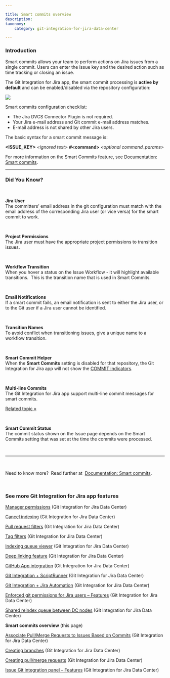 ```yaml
---

title: Smart commits overview
description:
taxonomy:
    category: git-integration-for-jira-data-center

---
```


### Introduction

Smart commits allows your team to perform actions on Jira issues from a single commit. Users can enter the issue key and the desired action such as time tracking or closing an issue.

The Git Integration for Jira app, the smart commit processing is **active by default** and can be enabled/disabled via the repository configuration:

![](/wp-content/uploads/gij-smart-commit-setting.png)

  
Smart commits configuration checklist:

*   The Jira DVCS Connector Plugin is not required.
*   Your Jira e-mail address and Git commit e-mail address matches.
*   E-mail address is not shared by other Jira users.

The basic syntax for a smart commit message is:

**\<ISSUE\_KEY\>** _\<ignored text\>_ **\#\<command\>** _\<optional command\_params\>_

<div class="bbb-callout bbb--info">
    <div class="irow">
    <div class="ilogobox">
        <span class="logoimg"></span>
    </div>
    <div class="imsgbox">
        For more information on the Smart Commits feature, see <a href='/git-integration-for-jira-data-center/smart-commits-gij-self-managed/'>Documentation: Smart commits</a>.
    </div>
    </div>
</div>

* * *

### Did You Know?

<br>

**Jira User**<br>
The committers’ email address in the git configuration must match with the email address of the corresponding Jira user (or vice versa) for the smart commit to work.

<br>

**Project Permissions**<br>
The Jira user must have the appropriate project permissions to transition issues.

<br>

**Workflow Transition**<br>
When you hover a status on the Issue Workflow - it will highlight available transitions.  This is the transition name that is used in Smart Commits.

<br>

**Email Notifications**<br>
If a smart commit fails, an email notification is sent to either the Jira user, or to the Git user if a Jira user cannot be identified.

<br>

**Transition Names**<br>
To avoid conflict when transitioning issues, give a unique name to a workflow transition.

<br>

**Smart Commit Helper**<br>
When the **Smart Commits** setting is disabled for that repository, the Git Integration for Jira app will not show the [COMMIT indicators](/git-integration-for-jira-data-center/smart-commits-helper-gij-self-managed).

<br>

**Multi-line Commits**<br>
The Git Integration for Jira app support multi-line commit messages for smart commits.

[Related topic »](/git-integration-for-jira-data-center/Advanced-examples-gij-self-managed#multi-line-examples)

<br>

**Smart Commit Status**<br>
The commit status shown on the Issue page depends on the Smart Commits setting that was set at the time the commits were processed.

&nbsp;
* * *
&nbsp;

<div class="bbb-callout bbb--tip">
    <div class="irow">
    <div class="ilogobox">
        <span class="logoimg"></span>
    </div>
    <div class="imsgbox">
        Need to know more?  Read further at  <a href='/git-integration-for-jira-data-center/smart-commits-gij-self-managed'>Documentation: Smart commits</a>.
    </div>
    </div>
</div>

&nbsp;

### See more Git Integration for Jira app features

[Manager permissions](/git-integration-for-jira-data-center/manager-permissions-gij-self-managed) (Git Integration for Jira Data Center)

[Cancel indexing](/git-integration-for-jira-data-center/cancel-indexing-revision-indexing-gij-self-managed/) (Git Integration for Jira Data Center)

[Pull request filters](/git-integration-for-jira-data-center/pull-request-filters-gij-self-managed/) (Git Integration for Jira Data Center)

[Tag filters](/git-integration-for-jira-data-center/tag-filters-gij-self-managed/) (Git Integration for Jira Data Center)

[Indexing queue viewer](/git-integration-for-jira-data-center/indexing-queue-viewer-gij-self-managed/) (Git Integration for Jira Data Center)

[Deep linking feature](/git-integration-for-jira-data-center/deeplinking-feature-gij-self-managed/) (Git Integration for Jira Data Center)

[GitHub App integration](/git-integration-for-jira-data-center/github-app-integration-gij-self-managed/) (Git Integration for Jira Data Center)

[Git Integration + ScriptRunner](/git-integration-for-jira-data-center/gij-plus-scriptrunner-gij-self-managed/) (Git Integration for Jira Data Center)

[Git Integration + Jira Automation](/git-integration-for-jira-data-center/git-integration-plus-jira-automation-gij-self-managed/) (Git Integration for Jira Data Center)

[Enforced git permissions for Jira users – Features](/git-integration-for-jira-data-center/enforced-git-permissions-for-jira-users-gij-self-managed/) (Git Integration for Jira Data Center)

[Shared reindex queue between DC nodes](/git-integration-for-jira-data-center/shared-reindex-queue-between-dc-nodes-gij-self-managed/) (Git Integration for Jira Data Center)

**Smart commits overview** (this page)

[Associate Pull/Merge Requests to Issues Based on Commits](/git-integration-for-jira-data-center/associate-pull-merge-requests-to-issues-based-on-commits-gij-self-managed/) (Git Integration for Jira Data Center)

[Creating branches](/git-integration-for-jira-data-center/creating-branches-gij-self-managed/) (Git Integration for Jira Data Center)

[Creating pull/merge requests](/git-integration-for-jira-data-center/creating-pull-merge-requests-gij-self-managed/) (Git Integration for Jira Data Center)

[Issue Git integration panel – Features](/git-integration-for-jira-data-center/issue-git-integration-panel-gij-self-managed/) (Git Integration for Jira Data Center)

